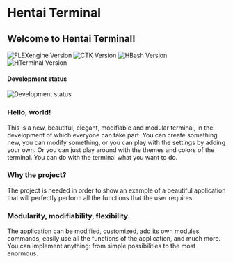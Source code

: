 # Hentai Terminal
## Welcome to Hentai Terminal!

![FLEXengine Version](https://img.shields.io/badge/FLEXengine-11.0.210-green) ![CTK Version](https://img.shields.io/badge/CTK-2.0.210-green) ![HBash Version](https://img.shields.io/badge/Hentai%20Bash-3.0.010-red) ![HTerminal Version](https://img.shields.io/badge/Hentai%20Terminal-3.0.010-red)

#### Development status
![Development status](https://img.shields.io/badge/Already%20done-90%20%25-yellowgreen)

### Hello, world!

This is a new, beautiful, elegant, modifiable and modular terminal, in the development of which everyone can take part. You can create something new, you can modify something, or you can play with the settings by adding your own. Or you can just play around with the themes and colors of the terminal. You can do with the terminal what you want to do.

### Why the project?

The project is needed in order to show an example of a beautiful application that will perfectly perform all the functions that the user requires.

### Modularity, modifiability, flexibility.

The application can be modified, customized, add its own modules, commands, easily use all the functions of the application, and much more. You can implement anything: from simple possibilities to the most enormous.
